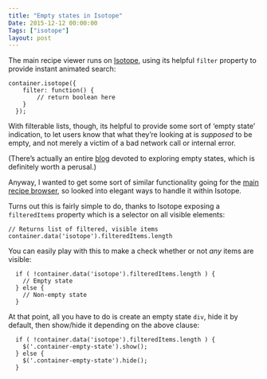 ```yaml
---
title: "Empty states in Isotope"
Date: 2015-12-12 00:00:00
Tags: ["isotope"]
layout: post
---
```


<p>The main recipe viewer runs on <a href="http://isotope.metafizzy.co/">Isotope</a>, using its helpful <code>filter</code> property to provide instant animated search:</p>


<pre><code>container.isotope({
    filter: function() {
        // return boolean here
    }
  });
</code></pre>


<p>With filterable lists, though, its helpful to provide some sort of ‘empty state’ indication, to let users know that what they’re looking at is <em>supposed</em> to be empty, and not merely a victim of a bad network call or internal error.</p>


<p>(There’s actually an entire <a href="http://emptystat.es/">blog</a> devoted to exploring empty states, which is definitely worth a perusal.)</p>


<p>Anyway, I wanted to get some sort of similar functionality going for the <a href="http://getbarback.com">main recipe browser</a>, so looked into elegant ways to handle it within Isotope.</p>


<p>Turns out this is fairly simple to do, thanks to Isotope exposing a <code>filteredItems</code> property which is a selector on all visible elements:</p>


<pre><code>// Returns list of filtered, visible items
container.data('isotope').filteredItems.length
</code></pre>


<p>You can easily play with this to make a check whether or not <em>any</em> items are visible:</p>


<pre><code>  if ( !container.data('isotope').filteredItems.length ) {
    // Empty state
  } else {
    // Non-empty state
  }
</code></pre>


<p>At that point, all you have to do is create an empty state <code>div</code>, hide it by default, then show/hide it depending on the above clause:</p>


<pre><code>  if ( !container.data('isotope').filteredItems.length ) {
    $('.container-empty-state').show();
  } else {
    $('.container-empty-state').hide();
  }
</code></pre>
	